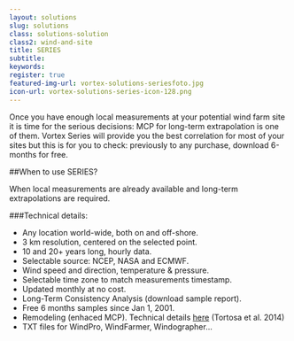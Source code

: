 ```yaml
---
layout: solutions
slug: solutions
class: solutions-solution
class2: wind-and-site
title: SERIES
subtitle:
keywords: 
register: true
featured-img-url: vortex-solutions-seriesfoto.jpg
icon-url: vortex-solutions-series-icon-128.png
---
```


<p class="lead">Once you have enough local measurements at your potential wind farm site it is time for the serious decisions: MCP for long-term extrapolation is one of them. Vortex Series will provide you the best correlation for most of your sites but this is for you to check: previously to any purchase, download 6-months for free.</p>

##When to use SERIES?

When local measurements are already available and long-term extrapolations are required.

###Technical details:

- Any location world-wide, both on and off-shore.
- 3 km resolution, centered on the selected point.
- 10 and 20+ years long, hourly data.
- Selectable source: NCEP, NASA and ECMWF.
- Wind speed and direction, temperature & pressure.
- Selectable time zone to match measurements timestamp.
- Updated monthly at no cost.
- Long-Term Consistency Analysis (download sample report).
- Free 6 months samples since Jan 1, 2001.
- Remodeling (enhaced MCP). Technical details <a href="../docs/EWEA2014_Atortosa.pdf" target="_blank">here</a> (Tortosa et al. 2014)
- TXT files for WindPro, WindFarmer, Windographer...
